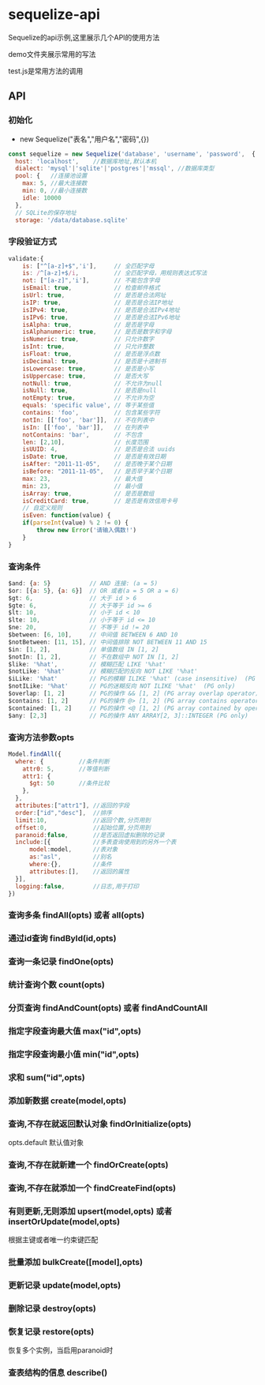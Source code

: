 # sequelize-api
Sequelize的api示例,这里展示几个API的使用方法

demo文件夹展示常用的写法

test.js是常用方法的调用

## API

### 初始化

- new Sequelize("表名","用户名","密码",{})
```javascript
const sequelize = new Sequelize('database', 'username', 'password',  {
  host: 'localhost',    //数据库地址,默认本机
  dialect: 'mysql'|'sqlite'|'postgres'|'mssql', //数据库类型
  pool: {   //连接池设置
    max: 5, //最大连接数
    min: 0, //最小连接数
    idle: 10000
  },
  // SQLite的保存地址
  storage: '/data/database.sqlite'

```

### 字段验证方式

```javascript
validate:{
    is: ["^[a-z]+$",'i'],     // 全匹配字母
    is: /^[a-z]+$/i,          // 全匹配字母，用规则表达式写法
    not: ["[a-z]",'i'],       // 不能包含字母
    isEmail: true,            // 检查邮件格式
    isUrl: true,              // 是否是合法网址
    isIP: true,               // 是否是合法IP地址
    isIPv4: true,             // 是否是合法IPv4地址
    isIPv6: true,             // 是否是合法IPv6地址
    isAlpha: true,            // 是否是字母
    isAlphanumeric: true,     // 是否是数字和字母
    isNumeric: true,          // 只允许数字
    isInt: true,              // 只允许整数
    isFloat: true,            // 是否是浮点数
    isDecimal: true,          // 是否是十进制书
    isLowercase: true,        // 是否是小写
    isUppercase: true,        // 是否大写
    notNull: true,            // 不允许为null
    isNull: true,             // 是否是null
    notEmpty: true,           // 不允许为空
    equals: 'specific value', // 等于某些值
    contains: 'foo',          // 包含某些字符
    notIn: [['foo', 'bar']],  // 不在列表中
    isIn: [['foo', 'bar']],   // 在列表中
    notContains: 'bar',       // 不包含
    len: [2,10],              // 长度范围
    isUUID: 4,                // 是否是合法 uuids
    isDate: true,             // 是否是有效日期
    isAfter: "2011-11-05",    // 是否晚于某个日期
    isBefore: "2011-11-05",   // 是否早于某个日期
    max: 23,                  // 最大值
    min: 23,                  // 最小值
    isArray: true,            // 是否是数组
    isCreditCard: true,       // 是否是有效信用卡号
    // 自定义规则
    isEven: function(value) {
    if(parseInt(value) % 2 != 0) {
        throw new Error('请输入偶数!')
    }
}
```

### 查询条件

``` javascript
$and: {a: 5}           // AND 连接: (a = 5)
$or: [{a: 5}, {a: 6}]  // OR 或者(a = 5 OR a = 6)
$gt: 6,                // 大于 id > 6
$gte: 6,               // 大于等于 id >= 6
$lt: 10,               // 小于 id < 10
$lte: 10,              // 小于等于 id <= 10
$ne: 20,               // 不等于 id != 20
$between: [6, 10],     // 中间值 BETWEEN 6 AND 10
$notBetween: [11, 15], // 中间值排除 NOT BETWEEN 11 AND 15
$in: [1, 2],           // 单值数组 IN [1, 2]
$notIn: [1, 2],        // 不在数组中 NOT IN [1, 2]
$like: '%hat',         // 模糊匹配 LIKE '%hat'
$notLike: '%hat'       // 模糊匹配的反向 NOT LIKE '%hat'
$iLike: '%hat'         // PG的模糊 ILIKE '%hat' (case insensitive)  (PG only)
$notILike: '%hat'      // PG的迷糊反向 NOT ILIKE '%hat'  (PG only)
$overlap: [1, 2]       // PG的操作 && [1, 2] (PG array overlap operator)
$contains: [1, 2]      // PG的操作 @> [1, 2] (PG array contains operator)
$contained: [1, 2]     // PG的操作 <@ [1, 2] (PG array contained by operator)
$any: [2,3]            // PG的操作 ANY ARRAY[2, 3]::INTEGER (PG only)
```
### 查询方法参数opts

```javascript
Model.findAll({
  where: {          //条件判断
    attr0: 5,       //等值判断
    attr1: {
      $gt: 50       //条件比较
    },
  },
  attributes:["attr1"], //返回的字段
  order:["id","desc"],  //排序
  limit:10,             //返回个数,分页用到
  offset:0,             //起始位置,分页用到
  paranoid:false,       //是否返回虚拟删除的记录
  include:[{            //多表查询使用到的另外一个表
      model:model,      //表对象
      as:"asl",         //别名
      where:{},         //条件
      attributes:[],    //返回的属性
  }],  
  logging:false,        //日志,用于打印     
})
```
### 查询多条 findAll(opts) 或者 all(opts)

### 通过id查询  findById(id,opts)

### 查询一条记录   findOne(opts)

### 统计查询个数    count(opts)

### 分页查询    findAndCount(opts) 或者 findAndCountAll

### 指定字段查询最大值  max("id",opts)

### 指定字段查询最小值  min("id",opts)

### 求和    sum("id",opts)

### 添加新数据  create(model,opts)

### 查询,不存在就返回默认对象   findOrInitialize(opts)

opts.default    默认值对象

### 查询,不存在就新建一个   findOrCreate(opts)

### 查询,不存在就添加一个   findCreateFind(opts)

### 有则更新,无则添加   upsert(model,opts)  或者 insertOrUpdate(model,opts)

根据主键或者唯一约束键匹配

### 批量添加    bulkCreate([model],opts)

### 更新记录    update(model,opts)

### 删除记录    destroy(opts)

### 恢复记录    restore(opts)

恢复多个实例，当启用paranoid时

### 查表结构的信息  describe()